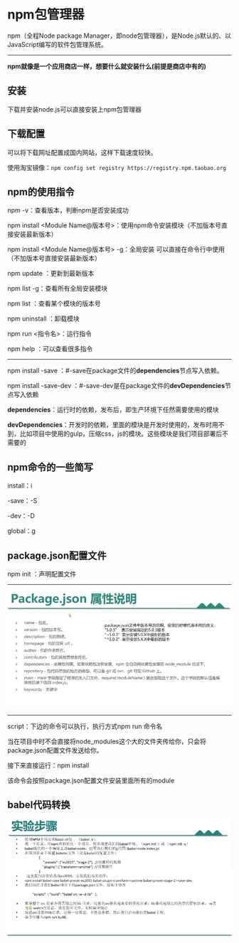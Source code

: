 # npm包管理器

npm（全程Node package Manager，即node包管理器），是Node.js默认的、以JavaScript编写的软件包管理系统。

---

**npm就像是一个应用商店一样，想要什么就安装什么(前提是商店中有的)**

## 安装

下载并安装node.js可以直接安装上npm包管理器

## 下载配置

可以将下载网址配置成国内网站，这样下载速度较快。

使用淘宝镜像：`npm config set registry https://registry.npm.taobao.org`

## npm的使用指令

npm -v：查看版本，判断npm是否安装成功

npm install <Module Name@版本号>：使用npm命令安装模块（不加版本号直接安装最新版本）

npm install <Module Name@版本号> -g：全局安装 可以直接在命令行中使用（不加版本号直接安装最新版本）

npm update <Module Name>：更新到最新版本

npm list -g：查看所有全局安装模块

npm list <Module Name>：查看某个模块的版本号

npm uninstall <Module Name>：卸载模块

npm run <指令名>：运行指令

npm help ：可以查看很多指令

---

npm install -save <modul Name>：#-save在package文件的**dependencies**节点写入依赖。

npm install -save-dev <modul Name>：#-save-dev是在package文件的**devDependencies**节点写入依赖

**dependencies**：运行时的依赖，发布后，即生产环境下任然需要使用的模块

**devDependencies**：开发时的依赖，里面的模块是开发时使用的，发布时用不到，比如项目中使用的gulp，压缩css，js的模块。这些模块是我们项目部署后不需要的



## npm命令的一些简写

install：i

-save：-S

-dev：-D

global：g

## package.json配置文件

npm init ：声明配置文件

---



![package.json属性](../../前端图片/npm与yarn/package.json属性.png)

---

script：下边的命令可以执行，执行方式npm run 命令名

当在项目中时不会直接将node_modules这个大的文件夹传给你，只会将package.json配置文件发送给你。

接下来直接运行：npm install

该命令会按照package.json配置文件安装里面所有的module

## babel代码转换

![babel转换](../../前端图片/npm与yarn/babel转换.png)
